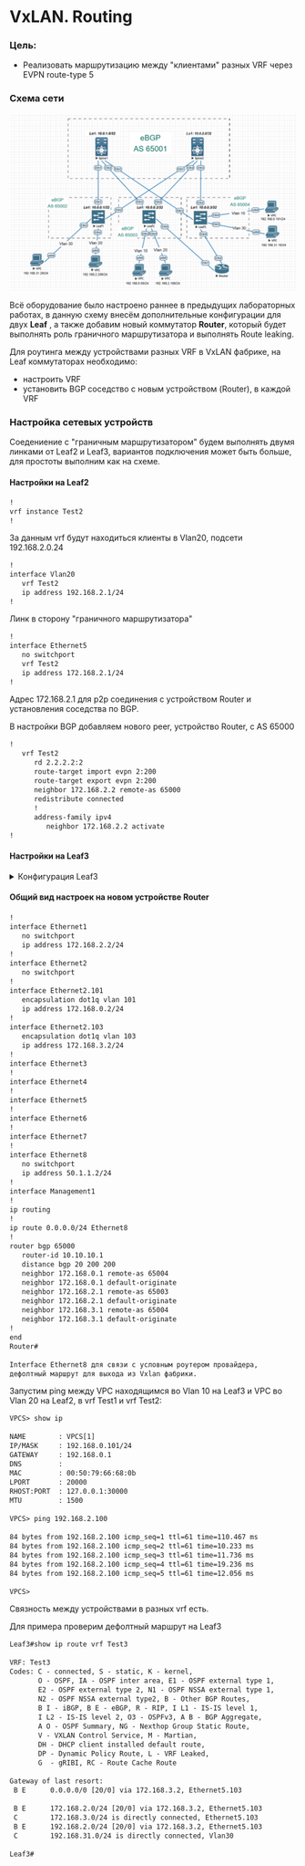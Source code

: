 # VxLAN. Routing
### Цель:
- Реализовать маршрутизацию между "клиентами" разных VRF через EVPN route-type 5
### Схема сети
![](https://github.com/Dmitriy5588/OTUS/blob/main/VxLAN.%20Routing/Routing.png)

Всё оборудование было настроено раннее в предыдущих лабораторных работах, в данную схему внесём дополнительные конфигурации для двух __Leaf__ , а также добавим новый коммутатор __Router__, который будет выполнять роль граничного маршрутизатора и выполнять Route leaking.

Для роутинга между устройствами разных VRF в VxLAN фабрике, на Leaf коммутаторах необходимо:
- настроить VRF
- установить BGP соседство с новым устройством (Router), в каждой VRF

### Настройка сетевых устройств

Соедениение с "граничным маршрутизатором" будем выполнять двумя линками от Leaf2 и Leaf3, вариантов подключения может быть больше, для простоты выполним как на схеме.
#### Настройки на Leaf2
```
!
vrf instance Test2
!
```
За данным vrf будут находиться клиенты в Vlan20, подсети 192.168.2.0.24
```
!
interface Vlan20
   vrf Test2
   ip address 192.168.2.1/24
!
```
Линк в сторону "граничного маршрутизатора"
```
!
interface Ethernet5
   no switchport
   vrf Test2
   ip address 172.168.2.1/24
!
```
Адрес 172.168.2.1 для p2p соединения с устройством Router и установления соседства по BGP.

В настройки BGP добавляем нового peer, устройство Router, с AS 65000
```
!
   vrf Test2
      rd 2.2.2.2:2
      route-target import evpn 2:200
      route-target export evpn 2:200
      neighbor 172.168.2.2 remote-as 65000
      redistribute connected
      !
      address-family ipv4
         neighbor 172.168.2.2 activate
!
```
#### Настройки на Leaf3
<details>
  
<summary> Конфигурация Leaf3 </summary>

```
!
vrf instance Test1
!
vrf instance Test3
!
```
Подсети клиентов в Vlan10 и Vlan30
```
!
interface Vlan10
   vrf Test1
   ip address 192.168.0.1/24
!
interface Vlan30
   vrf Test3
   ip address 192.168.31.1/24
!
```
Линк в сторону Router настраиваем через sub интерфесы
```
!
interface Ethernet5
   no switchport
!
interface Ethernet5.101
   encapsulation dot1q vlan 101
   vrf Test1
   ip address 172.168.0.1/24
!
interface Ethernet5.103
   encapsulation dot1q vlan 103
   vrf Test3
   ip address 172.168.3.1/24
!
```
Дополнительные настройки в процесс BGP.
```
!
   vrf Test1
      rd 1.1.1.1:1
      route-target import evpn 1:100
      route-target export evpn 1:100
      neighbor 172.168.0.2 remote-as 65000
      redistribute connected
      !
      address-family ipv4
         neighbor 172.168.0.2 activate
   !
   vrf Test3
      rd 3.3.3.3:3
      route-target import evpn 3:300
      route-target export evpn 3:300
      neighbor 172.168.3.2 remote-as 65000
      redistribute connected
      !
      address-family ipv4
         neighbor 172.168.3.2 activate
!
```
</details>

#### Общий вид настроек на новом устройстве Router
```
!
interface Ethernet1
   no switchport
   ip address 172.168.2.2/24
!
interface Ethernet2
   no switchport
!
interface Ethernet2.101
   encapsulation dot1q vlan 101
   ip address 172.168.0.2/24
!
interface Ethernet2.103
   encapsulation dot1q vlan 103
   ip address 172.168.3.2/24
!
interface Ethernet3
!
interface Ethernet4
!
interface Ethernet5
!
interface Ethernet6
!
interface Ethernet7
!
interface Ethernet8
   no switchport
   ip address 50.1.1.2/24
!
interface Management1
!
ip routing
!
ip route 0.0.0.0/24 Ethernet8
!
router bgp 65000
   router-id 10.10.10.1
   distance bgp 20 200 200
   neighbor 172.168.0.1 remote-as 65004
   neighbor 172.168.0.1 default-originate
   neighbor 172.168.2.1 remote-as 65003
   neighbor 172.168.2.1 default-originate
   neighbor 172.168.3.1 remote-as 65004
   neighbor 172.168.3.1 default-originate
!
end
Router#

Interface Ethernet8 для связи с условным роутером провайдера, дефолтный маршрут для выхода из Vxlan фабрики.

```

Запустим ping между VPC находящимся во Vlan 10 на Leaf3 и VPC во Vlan 20 на Leaf2, в vrf Test1 и vrf Test2:
```
VPCS> show ip

NAME        : VPCS[1]
IP/MASK     : 192.168.0.101/24
GATEWAY     : 192.168.0.1
DNS         :
MAC         : 00:50:79:66:68:0b
LPORT       : 20000
RHOST:PORT  : 127.0.0.1:30000
MTU         : 1500

VPCS> ping 192.168.2.100

84 bytes from 192.168.2.100 icmp_seq=1 ttl=61 time=110.467 ms
84 bytes from 192.168.2.100 icmp_seq=2 ttl=61 time=10.233 ms
84 bytes from 192.168.2.100 icmp_seq=3 ttl=61 time=11.736 ms
84 bytes from 192.168.2.100 icmp_seq=4 ttl=61 time=19.236 ms
84 bytes from 192.168.2.100 icmp_seq=5 ttl=61 time=12.056 ms

VPCS>
```
Связность между устройствами в разных vrf есть.

Для примера проверим дефолтный маршрут на Leaf3
```
Leaf3#show ip route vrf Test3

VRF: Test3
Codes: C - connected, S - static, K - kernel,
       O - OSPF, IA - OSPF inter area, E1 - OSPF external type 1,
       E2 - OSPF external type 2, N1 - OSPF NSSA external type 1,
       N2 - OSPF NSSA external type2, B - Other BGP Routes,
       B I - iBGP, B E - eBGP, R - RIP, I L1 - IS-IS level 1,
       I L2 - IS-IS level 2, O3 - OSPFv3, A B - BGP Aggregate,
       A O - OSPF Summary, NG - Nexthop Group Static Route,
       V - VXLAN Control Service, M - Martian,
       DH - DHCP client installed default route,
       DP - Dynamic Policy Route, L - VRF Leaked,
       G  - gRIBI, RC - Route Cache Route

Gateway of last resort:
 B E      0.0.0.0/0 [20/0] via 172.168.3.2, Ethernet5.103

 B E      172.168.2.0/24 [20/0] via 172.168.3.2, Ethernet5.103
 C        172.168.3.0/24 is directly connected, Ethernet5.103
 B E      192.168.2.0/24 [20/0] via 172.168.3.2, Ethernet5.103
 C        192.168.31.0/24 is directly connected, Vlan30

Leaf3#
```

  
